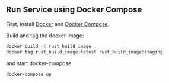 ## Run Service using Docker Compose

First, install <a href="https://docs.docker.com/get-docker/" target="_blank">Docker</a> and <a href="https://docs.docker.com/compose/install/" target="_blank">Docker Compose</a>.

Build and tag the docker image:

```bash
docker build -t rust_build_image .
docker tag rust_build_image:latest rust_build_image:staging
```
and start docker-compose:

```bash
docker-compose up
```